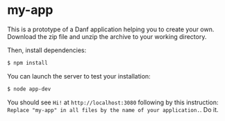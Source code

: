 my-app
======

This is a prototype of a Danf application helping you to create your own.
Download the zip file and unzip the archive to your working directory.

Then, install dependencies:
```sh
$ npm install
```

You can launch the server to test your installation:
```sh
$ node app-dev
```

You should see `Hi!` at `http://localhost:3080` following by this instruction:
`Replace "my-app" in all files by the name of your application.`. Do it.